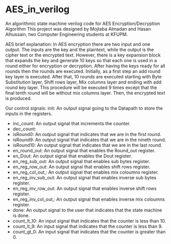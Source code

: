 # AES_in_verilog
An algorithmic state machine verilog code for AES Encryption/Decryption Algorithm
This project was designed by Mojtaba Almadan and Hasan Alhussain, two Computer Engineering students at KFUPM.

AES brief explanation:
In AES encryption there are two input and one output. The inputs are the 
key and the plaintext, while the output is the cipher text or the encrypted text. 
However, there is a key expansion block that expands the key and generate 10 
keys so that each one is used in a round either for encryption or decryption. After 
having the keys ready for all rounds then the rounds are executed. Initially, as a 
first step an add round key layer is executed. After that, 10 rounds are executed 
starting with Byte Substitution layer, Shift rows layer, Mix columns layer and 
ending with add round key layer. This procedure will be executed 9 times except 
that the final tenth round will be without mix columns layer. Then, the encrypted 
text is produced.

Our control signals:
 init: 
An output signal going to the Datapath to store the inputs in the registers.
- inc_count:
An output signal that increments the counter.
- dec_count:
- isRound0:
An output signal that indicates that we are in the first round.
- isRound9:
An output signal that indicates that we are in the nineth round.
- isRound10:
An output signal that indicates that we are in the last round.
- en_round_out:
An output signal that enables the Round_out register.
- en_Dout:
An output signal that enables the Dout register.
- en_reg_sub_out:
An output signal that enables sub bytes register.
- en_reg_row_out:
An output signal that enables shift rows register.
- en_reg_col_out,:
An output signal that enables mix coloumns register.
- en_reg_inv_sub_out:
An output signal that enables inverse sub bytes register.
- en_reg_inv_row_out:
An output signal that enables inverse shift rows register.
- en_reg_inv_col_out,:
An output signal that enables inverse mix coloumns register.
- done:
An output signal to the user that indicates that the state machine is done.
- count_lt_10:
An input signal that indicates that the counter is less than 10.
- count_lt_9:
An input signal that indicates that the counter is less than 9.
- count_gt_0:
An input signal that indicates that the counter is greater than 0.

